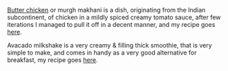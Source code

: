 

[Butter chicken](https://en.wikipedia.org/wiki/Butter_chicken) or murgh makhani is a dish, originating from the Indian subcontinent, of chicken in a mildly spiced creamy tomato sauce, after few iterations I managed to pull it off in a decent manner, and my recipe goes [here](./recipes/butter-chicken.html).

Avacado milkshake is a very creamy & filling thick smoothie, that is very simple to make, and comes in handy as a very good alternative for breakfast, my recipe goes [here](./recipes/avacado-milkshake.html).


